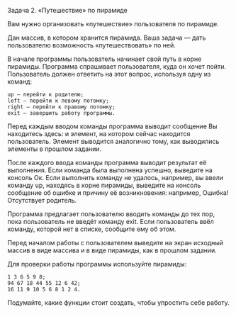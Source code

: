 Задача 2. «Путешествие» по пирамиде

Вам нужно организовать «путешествие» пользователя по пирамиде.

Дан массив, в котором хранится пирамида. Ваша задача — дать пользователю возможность «путешествовать» по ней.

В начале программы пользователь начинает свой путь в корне пирамиды. Программа спрашивает пользователя, куда он хочет пойти. Пользователь должен ответить на этот вопрос, используя одну из команд:

    up — перейти к родителю;
    left — перейти к левому потомку;
    right — перейти к правому потомку;
    exit — завершить работу программы.

Перед каждым вводом команды программа выводит сообщение Вы находитесь здесь: и элемент, на котором сейчас находится пользователь. Элемент выводится аналогично тому, как выводились элементы в прошлом задании.

После каждого ввода команды программа выводит результат её выполнения. Если команда была выполнена успешно, выведите на консоль Ок. Если выполнить команду не удалось, например, вы ввели команду up, находясь в корне пирамиды, выведите на консоль сообщение об ошибке и причину её возникновения: например, Ошибка! Отсутствует родитель.

Программа предлагает пользователю вводить команды до тех пор, пока пользователь не введёт команду exit. Если пользователь ввёл команду, которой нет в списке, сообщите ему об этом.

Перед началом работы с пользователем выведите на экран исходный массив в виде массива и в виде пирамиды, как в прошлом задании.

Для проверки работы программы используйте пирамиды:

    1 3 6 5 9 8;
    94 67 18 44 55 12 6 42;
    16 11 9 10 5 6 8 1 2 4.

Подумайте, какие функции стоит создать, чтобы упростить себе работу.
